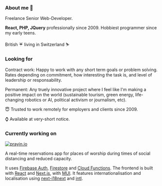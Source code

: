 ### About me 👋
Freelance Senior Web-Developer.

**React, PHP, JQuery** professionally since 2009. Hobbiest programmer since my early teens.

British ☔󠁢󠁥󠁮󠁧󠁿 living in Switzerland ⛷️

### Looking for
Contract work: Happy to work with any short term goals or problem solving. Rates depending on commitment, how interesting the task is, and level of leadership or responsability.

Permanent: Any truely innovative project where I feel like I'm making a positive impact on the world (sustainable tourism, green energy, life-changing robotics or AI, political activism or journalism, etc).

😇 Trusted to work remotely for employers and clients since 2009.

⌚ Available at very-short notice.

### Currently working on 
[![prayin.io](https://prayin.io/images/prayin-io.png)](https://prayin.io)

A real-time reservations app for places of worship during times of social distancing and reduced capacity.

It uses [Firebase Auth](https://firebase.google.com/products/auth), [Firestore](https://firebase.google.com/products/firestore) and [Cloud Functions](https://firebase.google.com/products/functions). The frontend is built with [React](https://reactjs.org/) and [Next.js](https://nextjs.org/), with [MUI](https://material-ui.com/). It features internationalisation and localisation using [next-i18next](https://github.com/isaachinman/next-i18next) and [intl](https://developer.mozilla.org/en-US/docs/Web/JavaScript/Reference/Global_Objects/Intl).


<!--
**ElGoorf/ElGoorf** is a ✨ _special_ ✨ repository because its `README.md` (this file) appears on your GitHub profile.

Here are some ideas to get you started:

- 🔭 I’m currently working on ...
- 🌱 I’m currently learning ...
- 👯 I’m looking to collaborate on ...
- 🤔 I’m looking for help with ...
- 💬 Ask me about ...
- 📫 How to reach me: ...
- 😄 Pronouns: ...
- ⚡ Fun fact: ...
-->
